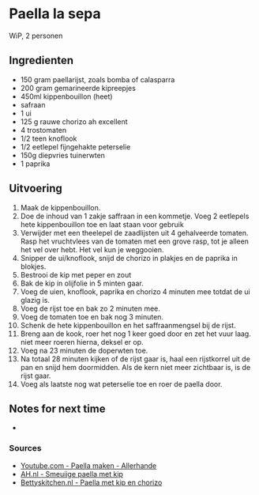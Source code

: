 # Paella la sepa

WiP, 2 personen

## Ingredienten

* 150 gram paellarijst, zoals bomba of calasparra
* 200 gram gemarineerde kipreepjes
* 450ml kippenbouillon (heet)
* safraan
* 1 ui
* 125 g rauwe chorizo ah excellent
* 4 trostomaten
* 1/2 teen knoflook
* 1/2 eetlepel fijngehakte peterselie
* 150g diepvries tuinerwten
* 1 paprika


## Uitvoering

1. Maak de kippenbouillon.
2. Doe de inhoud van 1 zakje saffraan in een kommetje. Voeg 2 eetlepels hete kippenbouillon toe en laat staan voor gebruik
3. Verwijder met een theelepel de zaadlijsten uit 4 gehalveerde tomaten. Rasp het vruchtvlees van de tomaten met een grove rasp, tot je alleen het vel over hebt. Het vel kun je weggooien.
4. Snipper de ui/knoflook, snijd de chorizo in plakjes en de paprika in blokjes.
5. Bestrooi de kip met peper en zout
6. Bak de kip in olijfolie in 5 minten gaar.
7. Voeg de uien, knoflook, paprika en chorizo 4 minuten mee totdat de ui glazig is.
8. Voeg de rijst toe en bak zo 2 minuten mee.
10. Voeg de tomaten toe en bak nog 3 minuten.
11. Schenk de hete kippenbouillon en het saffraanmengsel bij de rijst.
12. Breng aan de kook, roer het nog 1 keer goed door en zet het vuur laag. niet meer roeren hierna, deksel er op.
13. Voeg na 23 minuten de doperwten toe.
14. Na totaal 28 minuten kijken of de rijst gaar is, haal een rijstkorrel uit de pan en snijd hem doormidden. Als de kern niet meer zichtbaar is, is de rijst gaar.
15. Voeg als laatste nog wat peterselie toe en roer de paella door.

## Notes for next time

*

### Sources

* [Youtube.com - Paella maken - Allerhande](https://www.youtube.com/watch?v=kT4qLpYqm3I)
* [AH.nl - Smeuiige paella met kip](https://www.ah.nl/allerhande/recept/R-R824336/smeuiige-paella-met-kip)
* [Bettyskitchen.nl - Paella met kip en chorizo](https://bettyskitchen.nl/paella-met-kip-chorizo/)